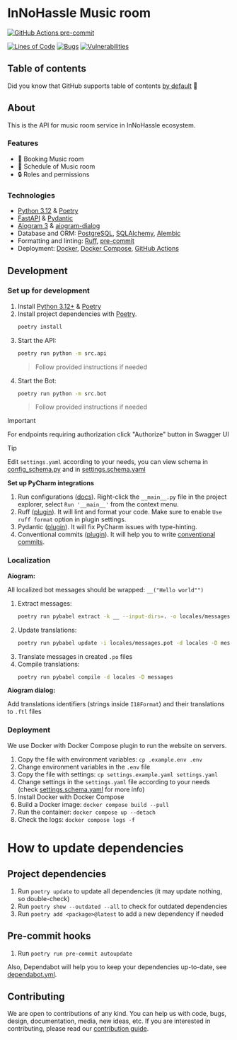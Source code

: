 # InNoHassle Music room

[![GitHub Actions pre-commit](https://img.shields.io/github/actions/workflow/status/one-zero-eight/InNoHassle-MusicRoom/pre-commit.yaml?label=pre-commit)](https://github.com/one-zero-eight/InNoHassle-MusicRoom/actions)

[![Lines of Code](https://sonarcloud.io/api/project_badges/measure?project=one-zero-eight_InNoHassle-MusicRoom&metric=ncloc)](https://sonarcloud.io/summary/new_code?id=one-zero-eight_InNoHassle-MusicRoom)
[![Bugs](https://sonarcloud.io/api/project_badges/measure?project=one-zero-eight_InNoHassle-MusicRoom&metric=bugs)](https://sonarcloud.io/summary/new_code?id=one-zero-eight_InNoHassle-MusicRoom)
[![Vulnerabilities](https://sonarcloud.io/api/project_badges/measure?project=one-zero-eight_InNoHassle-MusicRoom&metric=vulnerabilities)](https://sonarcloud.io/summary/new_code?id=one-zero-eight_InNoHassle-MusicRoom)

## Table of contents

Did you know that GitHub supports table of
contents [by default](https://github.blog/changelog/2021-04-13-table-of-contents-support-in-markdown-files/) 🤔

## About

This is the API for music room service in InNoHassle ecosystem.

### Features

- 🎵 Booking Music room
- 📅 Schedule of Music room
- 🔒 Roles and permissions

### Technologies

- [Python 3.12](https://www.python.org/downloads/) & [Poetry](https://python-poetry.org/docs/)
- [FastAPI](https://fastapi.tiangolo.com/) & [Pydantic](https://docs.pydantic.dev/latest/)
- [Aiogram 3](https://docs.aiogram.dev/en/latest/) & [aiogram-dialog](https://aiogram-dialog.readthedocs.io/)
- Database and ORM: [PostgreSQL](https://www.postgresql.org/), [SQLAlchemy](https://www.sqlalchemy.org/),
  [Alembic](https://alembic.sqlalchemy.org/en/latest/)
- Formatting and linting: [Ruff](https://docs.astral.sh/ruff/), [pre-commit](https://pre-commit.com/)
- Deployment: [Docker](https://www.docker.com/), [Docker Compose](https://docs.docker.com/compose/),
  [GitHub Actions](https://github.com/features/actions)

## Development

### Set up for development

1. Install [Python 3.12+](https://www.python.org/downloads/) & [Poetry](https://python-poetry.org/docs/)
2. Install project dependencies with [Poetry](https://python-poetry.org/docs/cli/#options-2).
   ```bash
   poetry install
   ```
3. Start the API:
   ```bash
   poetry run python -m src.api
   ```
   > Follow provided instructions if needed
4. Start the Bot:
   ```bash
   poetry run python -m src.bot
   ```
   > Follow provided instructions if needed

> [!IMPORTANT]
> For endpoints requiring authorization click "Authorize" button in Swagger UI

> [!TIP]
> Edit `settings.yaml` according to your needs, you can view schema in
> [config_schema.py](src/config_schema.py) and in [settings.schema.yaml](settings.schema.yaml)

**Set up PyCharm integrations**

1. Run configurations ([docs](https://www.jetbrains.com/help/pycharm/run-debug-configuration.html#createExplicitly)).
   Right-click the `__main__.py` file in the project explorer, select `Run '__main__'` from the context menu.
2. Ruff ([plugin](https://plugins.jetbrains.com/plugin/20574-ruff)).
   It will lint and format your code. Make sure to enable `Use ruff format` option in plugin settings.
3. Pydantic ([plugin](https://plugins.jetbrains.com/plugin/12861-pydantic)). It will fix PyCharm issues with
   type-hinting.
4. Conventional commits ([plugin](https://plugins.jetbrains.com/plugin/13389-conventional-commit)). It will help you
   to write [conventional commits](https://www.conventionalcommits.org/en/v1.0.0/).

### Localization

**Aiogram:**

All localized bot messages should be wrapped: `__("Hello world"")`

1. Extract messages:
   ```bash
   poetry run pybabel extract -k __ --input-dirs=. -o locales/messages.pot
   ```
2. Update translations:
   ```bash
   poetry run pybabel update -i locales/messages.pot -d locales -D messages --ignore-pot-creation-date
   ```
3. Translate messages in created `.po` files
4. Compile translations:
   ```bash
   poetry run pybabel compile -d locales -D messages
   ```

**Aiogram dialog:**

Add translations identifiers (strings inside `I18Format`) and their translations to `.ftl` files

### Deployment

We use Docker with Docker Compose plugin to run the website on servers.

1. Copy the file with environment variables: `cp .example.env .env`
2. Change environment variables in the `.env` file
3. Copy the file with settings: `cp settings.example.yaml settings.yaml`
4. Change settings in the `settings.yaml` file according to your needs
   (check [settings.schema.yaml](settings.schema.yaml) for more info)
5. Install Docker with Docker Compose
6. Build a Docker image: `docker compose build --pull`
7. Run the container: `docker compose up --detach`
8. Check the logs: `docker compose logs -f`

# How to update dependencies

## Project dependencies

1. Run `poetry update` to update all dependencies (it may update nothing, so double-check)
2. Run `poetry show --outdated --all` to check for outdated dependencies
3. Run `poetry add <package>@latest` to add a new dependency if needed

## Pre-commit hooks

1. Run `poetry run pre-commit autoupdate`

Also, Dependabot will help you to keep your dependencies up-to-date, see [dependabot.yml](.github/dependabot.yml).

## Contributing

We are open to contributions of any kind.
You can help us with code, bugs, design, documentation, media, new ideas, etc.
If you are interested in contributing, please read
our [contribution guide](https://github.com/one-zero-eight/.github/blob/main/CONTRIBUTING.md).
